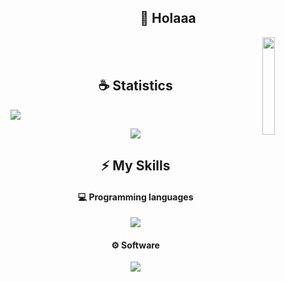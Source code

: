 <h2 align="center">👋 Holaaa</h2>

<img align='right' src='https://github-readme-stats.vercel.app/api/top-langs/?username=AntoCreed777&theme=radical' width='20%'>  

<br/>
<br/>

<h2 align="center">☕ Statistics</h2>

![](https://github-readme-activity-graph.vercel.app/graph?username=StaCKm29&theme=react-dark)

<p align="center">
    <img src="https://github-profile-trophy.vercel.app/?username=StaCKm29&theme=tokyonight"/>
</p>

<h2 align="center">⚡ My Skills</h2>

<h4 align="center">💻 Programming languages</h4>

<p align="center">
  <a href="https://skillicons.dev">
    <img src="https://skillicons.dev/icons?i=c,java,py&perline=12" />
  </a>
</p>

<h4 align="center">⚙ Software</h4>

<p align="center">
  <a href="https://skillicons.dev">
    <img src="https://skillicons.dev/icons?i=git,github,idea,clion,pycharm,bash,linux&perline=12" />
  </a>
</p>
